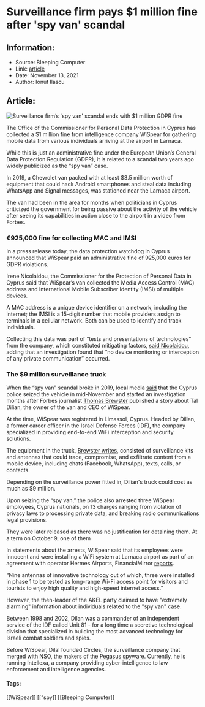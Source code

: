 # Surveillance firm pays $1 million fine after 'spy van' scandal
### 

## Information:
+ Source: Bleeping Computer
+ Link: [article](https://www.bleepingcomputer.com/news/security/surveillance-firm-pays-1-million-fine-after-spy-van-scandal/)
+ Date: November 13, 2021
+ Author: Ionut Ilascu


## Article:
![Surveillance firm’s 'spy van' scandal ends with $1 million GDPR fine](https://www.bleepstatic.com/content/posts/2021/11/12/WiSpearVan.jpg)


The Office of the Commissioner for Personal Data Protection in Cyprus has collected a $1 million fine from intelligence company WiSpear for gathering mobile data from various individuals arriving at the airport in Larnaca.


While this is just an administrative fine under the European Union’s General Data Protection Regulation (GDPR), it is related to a scandal two years ago widely publicized as the “spy van” case.


In 2019, a Chevrolet van packed with at least $3.5 million worth of equipment that could hack Android smartphones and steal data including WhatsApp and Signal messages, was stationed near the Larnaca airport.


The van had been in the area for months when politicians in Cyprus criticized the government for being passive about the activity of the vehicle after seeing its capabilities in action close to the airport in a video from Forbes.



### €925,000 fine for collecting MAC and IMSI


In a press release today, the data protection watchdog in Cyprus announced that WiSpear paid an administrative fine of 925,000 euros for GDPR violations.


Irene Nicolaidou, the Commissioner for the Protection of Personal Data in Cyprus said that WiSpear’s van collected the Media Access Control (MAC) address and International Mobile Subscriber Identity (IMSI) of multiple devices.


A MAC address is a unique device identifier on a network, including the internet; the IMSI is a 15-digit number that mobile providers assign to terminals in a cellular network. Both can be used to identify and track individuals.


Collecting this data was part of “tests and presentations of technologies” from the company, which constituted mitigating factors, [said Nicolaidou](https://www.dataprotection.gov.cy/dataprotection/dataprotection.nsf/All/D7D2A1120DDE670AC225878B0040D4E7), adding that an investigation found that “no device monitoring or interception of any private communication” occurred.


### The $9 million surveillance truck


When the “spy van” scandal broke in 2019, local media [said](https://knews.kathimerini.com.cy/en/news/wispear-says-it-never-spied-on-cypriots) that the Cyprus police seized the vehicle in mid-November and started an investigation months after Forbes journalist [Thomas Brewster](https://twitter.com/iblametom) published a story about Tal Dilian, the owner of the van and CEO of WiSpear.


At the time, WiSpear was registered in Limassol, Cyprus. Headed by Dilian, a former career officer in the Israel Defense Forces (IDF), the company specialized in providing end-to-end WiFi interception and security solutions.


The equipment in the truck, [Brewster writes](https://www.forbes.com/sites/thomasbrewster/2019/08/05/a-multimillionaire-surveillance-dealer-steps-out-of-the-shadows-and-his-9-million-whatsapp-hacking-van/), consisted of surveillance kits and antennas that could trace, compromise, and exfiltrate content from a mobile device, including chats (Facebook, WhatsApp), texts, calls, or contacts.


Depending on the surveillance power fitted in, Dilian's truck could cost as much as $9 million.


Upon seizing the “spy van,” the police also arrested three WiSpear employees, Cyprus nationals, on 13 charges ranging from violation of privacy laws to processing private data, and breaking radio communications legal provisions.


They were later released as there was no justification for detaining them. At a term on October 9, one of them 


In statements about the arrests, WiSpear said that its employees were innocent and were installing a WiFi system at Larnaca airport as part of an agreement with operator Hermes Airports, FinancialMirror [reports](https://www.financialmirror.com/2019/12/20/three-arrested-over-spy-van-released-as-police-blasted/).



“Nine antennas of innovative technology out of which, three were installed in phase 1 to be tested as long-range Wi-Fi access point for visitors and tourists to enjoy high quality and high-speed internet access.”



However, the then-leader of the AKEL party claimed to have "extremely alarming" information about individuals related to the "spy van" case.


Between 1998 and 2002, Dilan was a commander of an independent service of the IDF called Unit 81 - for a long time a secretive technological division that specialized in building the most advanced technology for Israeli combat soldiers and spies.


Before WiSpear, Dilal founded Circles, the surveillance company that merged with NSO, the makers of the [Pegasus spyware](https://www.bleepingcomputer.com/news/apple/new-zero-click-iphone-exploit-used-to-deploy-nso-spyware/). Currently, he is running Intellexa, a company providing cyber-intelligence to law enforcement and intelligence agencies.




#### Tags:
[[WiSpear]] [[“spy]] [[Bleeping Computer]]
